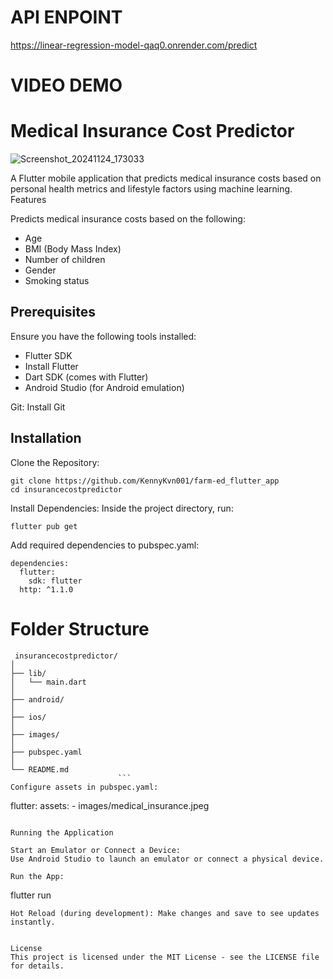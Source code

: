 
<h1>API ENPOINT</h1>

https://linear-regression-model-qaq0.onrender.com/predict

<h1>VIDEO DEMO</h1>


<h1>Medical Insurance Cost Predictor</h1>

![Screenshot_20241124_173033](https://github.com/user-attachments/assets/5bf342b5-8937-4b1e-a19a-b94bed28fbf1)

A Flutter mobile application that predicts medical insurance costs based on personal health metrics and lifestyle factors using machine learning.
Features

Predicts medical insurance costs based on the following:
 - Age
 - BMI (Body Mass Index)
 - Number of children
 - Gender
 - Smoking status

<h2>Prerequisites</h2>
Ensure you have the following tools installed:

- Flutter SDK
- Install Flutter
- Dart SDK (comes with Flutter)
- Android Studio (for Android emulation)

Git: Install Git

<h2>Installation</h2>
Clone the Repository:

```
git clone https://github.com/KennyKvn001/farm-ed_flutter_app 
cd insurancecostpredictor
```
Install Dependencies: Inside the project directory, run:

```flutter pub get```

Add required dependencies to pubspec.yaml:

```
dependencies:
  flutter:
    sdk: flutter
  http: ^1.1.0

```
<h1>Folder Structure</h1>

```
 insurancecostpredictor/
│
├── lib/                    
│   └── main.dart          
│
├── android/               
│
├── ios/                   
│
├── images/                
│
├── pubspec.yaml          
│
└── README.md 
                        ```
Configure assets in pubspec.yaml:

```
flutter:
  assets:
    - images/medical_insurance.jpeg
```

Running the Application

Start an Emulator or Connect a Device:
Use Android Studio to launch an emulator or connect a physical device.

Run the App:
```
flutter run
```
Hot Reload (during development): Make changes and save to see updates instantly.


License
This project is licensed under the MIT License - see the LICENSE file for details.


